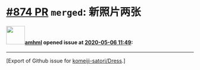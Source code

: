 # [\#874 PR](https://github.com/komeiji-satori/Dress/pull/874) `merged`: 新照片两张

#### <img src="https://avatars.githubusercontent.com/u/60496338?v=4" width="50">[amhml](https://github.com/amhml) opened issue at [2020-05-06 11:49](https://github.com/komeiji-satori/Dress/pull/874):






-------------------------------------------------------------------------------



[Export of Github issue for [komeiji-satori/Dress](https://github.com/komeiji-satori/Dress).]
